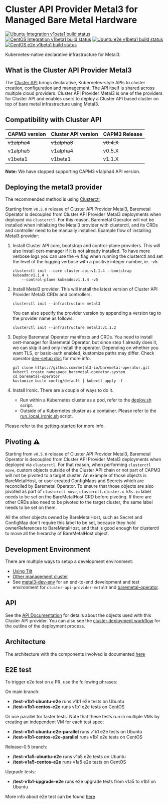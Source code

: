 # Cluster API Provider Metal3 for Managed Bare Metal Hardware

[![Ubuntu Integration v1beta1 build status](https://jenkins.nordix.org/view/Metal3/job/metal3_main_v1b1_integration_test_ubuntu/badge/icon?subject=Ubuntu%20Integration%20V1beta1)](https://jenkins.nordix.org/view/Metal3/job/metal3_main_v1b1_integration_test_ubuntu/)
[![CentOS Integration v1beta1 build status](https://jenkins.nordix.org/view/Metal3/job/metal3_main_v1b1_integration_test_centos/badge/icon?subject=CentOS%20Integration%20V1beta1)](https://jenkins.nordix.org/view/Metal3/job/metal3_main_v1b1_integration_test_centos/)
[![Ubuntu e2e v1beta1 build status](https://jenkins.nordix.org/view/Metal3%20Main/job/metal3_main_v1b1_e2e_test_ubuntu/badge/icon?subject=Ubuntu%20E2E%20V1beta1)](https://jenkins.nordix.org/view/Metal3%20Main/job/metal3_main_v1b1_e2e_test_ubuntu/)
[![CentOS e2e v1beta1 build status](https://jenkins.nordix.org/view/Metal3%20Main/job/metal3_main_v1b1_e2e_test_centos/badge/icon?subject=CentOS%20E2E%20V1beta1)](https://jenkins.nordix.org/view/Metal3%20Main/job/metal3_main_v1b1_e2e_test_centos/)

Kubernetes-native declarative infrastructure for Metal3.

## What is the Cluster API Provider Metal3

The [Cluster API](https://github.com/kubernetes-sigs/cluster-api/) brings declarative,
Kubernetes-style APIs to cluster creation, configuration and management. The API
itself is shared across multiple cloud providers. Cluster API Provider Metal3 is
one of the providers for Cluster API and enables users to deploy a Cluster API based
cluster on top of bare metal infrastructure using Metal3.

## Compatibility with Cluster API

| CAPM3 version | Cluster API version | CAPM3 Release |
|---------------|---------------------|---------------|
| ~~v1alpha4~~  | ~~v1alpha3~~        | ~~v0.4.X~~    |
| v1alpha5      | v1alpha4            | v0.5.X        |
| v1beta1       | v1beta1             | v1.1.X        |

**Note:** We have stopped supporting CAPM3 v1alpha4 API version.

## Deploying the metal3 provider

The recommended method is using
[Clusterctl](https://main.cluster-api.sigs.k8s.io/clusterctl/overview.html).

Starting from `v0.5.0` release of Cluster API Provider Metal3, Baremetal Operator is decoupled
from Cluster API Provider Metal3 deployments when deployed via `clusterctl`. For this reason,
Baremetal Operator will not be installed when initializing the Metal3 provider with clusterctl,
and its CRDs and controller need to be manually installed. Example flow of installing Metal3
provider:

1. Install Cluster API core, bootstrap and control-plane providers. This will also install
  cert-manager if it is not already installed. To have more verbose logs you can use the -v flag
  when running the clusterctl and set the level of the logging verbose with a positive integer number, ie. -v5.

    ```shell
    clusterctl init --core cluster-api:v1.1.4 --bootstrap kubeadm:v1.1.4 \
        --control-plane kubeadm:v1.1.4 -v5
    ```

1. Install Metal3 provider. This will install the latest version of Cluster API Provider Metal3 CRDs and controllers.

    ```shell
    clusterctl init --infrastructure metal3
    ```

    You can also specify the provider version by appending a version tag to the provider name as follows:

    ```shell
    clusterctl init --infrastructure metal3:v1.1.2
    ```

1. Deploy Baremetal Operator manifests and CRDs. You need to install cert-manager for Baremetal Operator,
  but since step 1 already does it, we can skip it and only install the operator. Depending on
  whether you want TLS, or basic-auth enabled, kustomize paths may differ. Check operator [dev-setup doc](https://github.com/metal3-io/baremetal-operator/blob/main/docs/dev-setup.md)
  for more info.

    ```shell
    git clone https://github.com/metal3-io/baremetal-operator.git
    kubectl create namespace baremetal-operator-system
    cd baremetal-operator
    kustomize build config/default | kubectl apply -f -
    ```

1. Install Ironic. There are a couple of ways to do it.
    - Run within a Kubernetes cluster as a pod, refer to the [deploy.sh](https://github.com/metal3-io/baremetal-operator/blob/main/tools/deploy.sh)
      script.
    - Outside of a Kubernetes cluster as a container. Please refer to the [run_local_ironic.sh](https://github.com/metal3-io/baremetal-operator/blob/main/tools/run_local_ironic.sh) script.

Please refer to the [getting-started](docs/getting-started.md) for more info.

## Pivoting ⚠️

Starting from `v0.5.0` release of Cluster API Provider Metal3, Baremetal Operator is decoupled
from Cluster API Provider Metal3 deployments when deployed via `clusterctl`. For that reason,
when performing `clusterctl move`, custom objects outside of the Cluster API chain or not part
of CAPM3 will not be pivoted to a target cluster. An example of those objects is BareMetalHost, or
user created ConfigMaps and Secrets which are reconciled by Baremetal Operator. To ensure that those objects are
also pivoted as part of `clusterctl move`, `clusterctl.cluster.x-k8s.io` label needs to be set
on the BareMetalHost CRD before pivoting. If there are other CRDs also need to be pivoted to the
target cluster, the same label needs to be set on them.

All the other objects owned by BareMetalHost, such as Secret and ConfigMap don't require this
label to be set, because they hold ownerReferences to BareMetalHost, and that is good enough
for clusterctl to move all the hierarchy of BareMetalHost object.

## Development Environment

There are multiple ways to setup a development environment:

- [Using Tilt](docs/dev-setup.md#tilt-development-environment)
- [Other management cluster](docs/dev-setup.md#development-using-Kind-or-Minikube)
- See [metal3-dev-env](https://github.com/metal3-io/metal3-dev-env) for an
  end-to-end development and test environment for
  `cluster-api-provider-metal3` and
  [baremetal-operator](https://github.com/metal3-io/baremetal-operator).

## API

See the [API Documentation](docs/api.md) for details about the objects used with
this Cluster API provider. You can also see the [cluster deployment
workflow](docs/deployment_workflow.md) for the outline of the
deployment process.

## Architecture

The architecture with the components involved is documented [here](docs/architecture.md)

## E2E test

To trigger e2e test on a PR, use the following phrases:

On main branch:

- **/test-v1b1-ubuntu-e2e** runs v1b1 e2e tests on Ubuntu
- **/test-v1b1-centos-e2e** runs v1b1 e2e tests on CentOS

Or use parallel for faster tests. Note that these tests run in multiple VMs by creating an independent VM for each test spec:

- **/test-v1b1-ubuntu-e2e-parallel** runs v1b1 e2e tests on Ubuntu
- **/test-v1b1-centos-e2e-parallel** runs v1b1 e2e tests on CentOS

Release-0.5 branch:

- **/test-v1a5-ubuntu-e2e** runs v1a5 e2e tests on Ubuntu
- **/test-v1a5-centos-e2e** runs v1a5 e2e tests on CentOS

Upgrade tests:

- **/test-v1b1-upgrade-e2e** runs e2e upgrade tests from v1a5 to v1b1 on Ubuntu

More info about e2e test can be found [here](docs/e2e-test.md)

